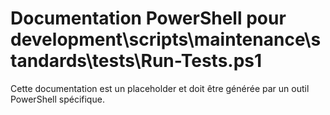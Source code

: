 # Documentation PowerShell pour development\scripts\maintenance\standards\tests\Run-Tests.ps1

Cette documentation est un placeholder et doit être générée par un outil PowerShell spécifique.
